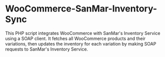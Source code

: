 # WooCommerce-SanMar-Inventory-Sync
This PHP script integrates WooCommerce with SanMar's Inventory Service using a SOAP client. It fetches all WooCommerce products and their variations, then updates the inventory for each variation by making SOAP requests to SanMar's Inventory Service.
